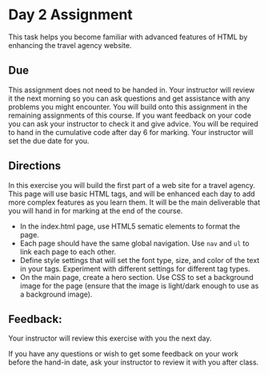 # Day 2 Assignment
This task helps you become familiar with advanced features of HTML by enhancing the travel agency website.

## Due
This assignment does not need to be handed in. Your instructor will review it the next morning so you can ask questions and get assistance with any problems you might encounter. You will build onto this assignment in the remaining assignments of this course. If you want feedback on your code you can ask your instructor to check it and give advice. You will be required to hand in the cumulative code after day 6 for marking. Your instructor will set the due date for you.

## Directions
In this exercise you will build the first part of a web site for a travel agency. This page will use basic HTML tags, and will be enhanced each day to add more complex features as you learn them. It will be the main deliverable that you will hand in for marking at the end of the course.
- In the index.html page, use HTML5 sematic elements to format the page. 
- Each page should have the same global navigation. Use `nav` and `ul` to link each page to each other.
- Define style settings that will set the font type, size, and color of the text in your tags. Experiment with different settings for different tag types.
- On the main page, create a hero section. Use CSS to set a background image for the page (ensure that the image is light/dark enough to use as a background image).

## Feedback:
Your instructor will review this exercise with you the next day.

If you have any questions or wish to get some feedback on your work before the hand-in date, ask your instructor to review it with you after class.